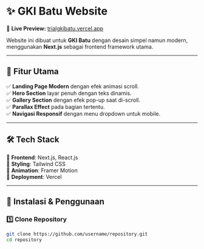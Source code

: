 # ✨ GKI Batu Website  

🚀 **Live Preview:** [trialgkibatu.vercel.app](https://trialgkibatu.vercel.app/)  

Website ini dibuat untuk **GKI Batu** dengan desain simpel namun modern, menggunakan **Next.js** sebagai frontend framework utama.  

---

## 📌 Fitur Utama  
✅ **Landing Page Modern** dengan efek animasi scroll.  
✅ **Hero Section** layar penuh dengan teks dinamis.  
✅ **Gallery Section** dengan efek pop-up saat di-scroll.  
✅ **Parallax Effect** pada bagian tertentu.  
✅ **Navigasi Responsif** dengan menu dropdown untuk mobile.  

---

## 🛠 Tech Stack  
🔹 **Frontend**: Next.js, React.js  
🔹 **Styling**: Tailwind CSS  
🔹 **Animation**: Framer Motion  
🔹 **Deployment**: Vercel  

---

## 🔧 Instalasi & Penggunaan  

### 1️⃣ Clone Repository  
```sh
git clone https://github.com/username/repository.git
cd repository
```
